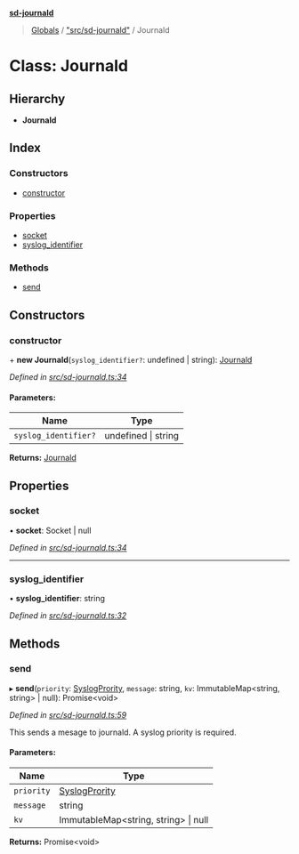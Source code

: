 **[sd-journald](../README.md)**

> [Globals](../globals.md) / ["src/sd-journald"](../modules/_src_sd_journald_.md) / Journald

# Class: Journald

## Hierarchy

* **Journald**

## Index

### Constructors

* [constructor](_src_sd_journald_.journald.md#constructor)

### Properties

* [socket](_src_sd_journald_.journald.md#socket)
* [syslog\_identifier](_src_sd_journald_.journald.md#syslog_identifier)

### Methods

* [send](_src_sd_journald_.journald.md#send)

## Constructors

### constructor

\+ **new Journald**(`syslog_identifier?`: undefined \| string): [Journald](_src_sd_journald_.journald.md)

*Defined in [src/sd-journald.ts:34](https://github.com/sargun/sd-journald/blob/a4730e7/src/sd-journald.ts#L34)*

#### Parameters:

Name | Type |
------ | ------ |
`syslog_identifier?` | undefined \| string |

**Returns:** [Journald](_src_sd_journald_.journald.md)

## Properties

### socket

•  **socket**: Socket \| null

*Defined in [src/sd-journald.ts:34](https://github.com/sargun/sd-journald/blob/a4730e7/src/sd-journald.ts#L34)*

___

### syslog\_identifier

•  **syslog\_identifier**: string

*Defined in [src/sd-journald.ts:32](https://github.com/sargun/sd-journald/blob/a4730e7/src/sd-journald.ts#L32)*

## Methods

### send

▸ **send**(`priority`: [SyslogPrority](../enums/_src_sd_journald_.syslogprority.md), `message`: string, `kv`: ImmutableMap\<string, string> \| null): Promise\<void>

*Defined in [src/sd-journald.ts:59](https://github.com/sargun/sd-journald/blob/a4730e7/src/sd-journald.ts#L59)*

This sends a mesage to journald. A syslog priority is required.

#### Parameters:

Name | Type |
------ | ------ |
`priority` | [SyslogPrority](../enums/_src_sd_journald_.syslogprority.md) |
`message` | string |
`kv` | ImmutableMap\<string, string> \| null |

**Returns:** Promise\<void>
